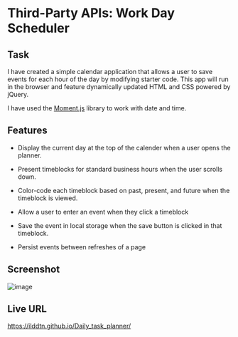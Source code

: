 # Third-Party APIs: Work Day Scheduler

##  Task

I have created a simple calendar application that allows a user to save events for each hour of the day by modifying starter code. This app will run in the browser and feature dynamically updated HTML and CSS powered by jQuery.

I have used the [Moment.js](https://momentjs.com/) library to work with date and time. 

## Features

* Display the current day at the top of the calender when a user opens the planner.
 
* Present timeblocks for standard business hours when the user scrolls down.
 
* Color-code each timeblock based on past, present, and future when the timeblock is viewed.
 
* Allow a user to enter an event when they click a timeblock

* Save the event in local storage when the save button is clicked in that timeblock.

* Persist events between refreshes of a page

## Screenshot 

![image](https://user-images.githubusercontent.com/115641798/207360316-b30b8bbe-e70b-43f3-b264-81cd285e6805.png)

## Live URL

https://ilddtn.github.io/Daily_task_planner/




